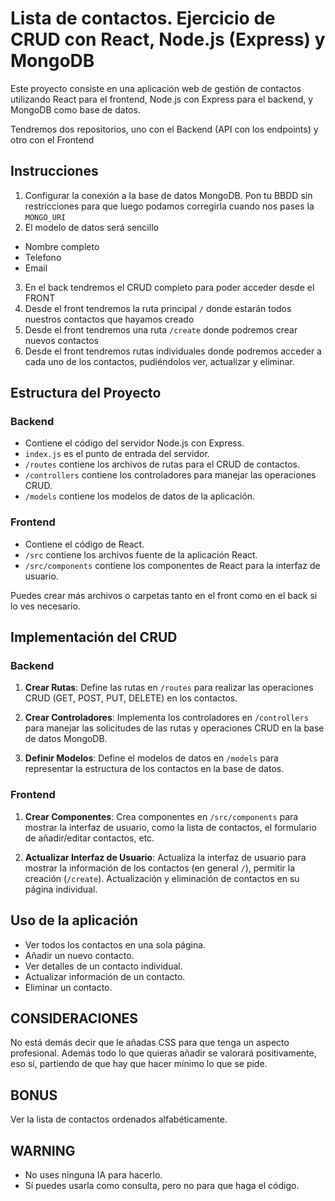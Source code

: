 # Lista de contactos. Ejercicio de CRUD con React, Node.js (Express) y MongoDB

Este proyecto consiste en una aplicación web de gestión de contactos utilizando React para el frontend, Node.js con Express para el backend, y MongoDB como base de datos.

Tendremos dos repositorios, uno con el Backend (API con los endpoints) y otro con el Frontend

## Instrucciones

1. Configurar la conexión a la base de datos MongoDB. Pon tu BBDD sin restricciones para que luego podamos corregirla cuando nos pases la `MONGO_URI`
2. El modelo de datos será sencillo 

- Nombre completo
- Telefono
- Email

3. En el back tendremos el CRUD completo para poder acceder desde el FRONT
4. Desde el front tendremos la ruta principal `/` donde estarán todos nuestros contactos que hayamos creado
5. Desde el front tendremos una ruta `/create` donde podremos crear nuevos contactos
6. Desde el front tendremos rutas individuales donde podremos acceder a cada uno de los contactos, pudiéndolos ver, actualizar y eliminar.

## Estructura del Proyecto

### Backend

- Contiene el código del servidor Node.js con Express.
- `index.js` es el punto de entrada del servidor.
- `/routes` contiene los archivos de rutas para el CRUD de contactos.
- `/controllers` contiene los controladores para manejar las operaciones CRUD.
- `/models` contiene los modelos de datos de la aplicación.

### Frontend

- Contiene el código de React.
- `/src` contiene los archivos fuente de la aplicación React.
- `/src/components` contiene los componentes de React para la interfaz de usuario.

Puedes crear más archivos o carpetas tanto en el front como en el back si lo ves necesario.

## Implementación del CRUD

### Backend

1. **Crear Rutas**: Define las rutas en `/routes` para realizar las operaciones CRUD (GET, POST, PUT, DELETE) en los contactos.

2. **Crear Controladores**: Implementa los controladores en `/controllers` para manejar las solicitudes de las rutas y operaciones CRUD en la base de datos MongoDB.

3. **Definir Modelos**: Define el modelos de datos en `/models` para representar la estructura de los contactos en la base de datos.

### Frontend

1. **Crear Componentes**: Crea componentes en `/src/components` para mostrar la interfaz de usuario, como la lista de contactos, el formulario de añadir/editar contactos, etc.

3. **Actualizar Interfaz de Usuario**: Actualiza la interfaz de usuario para mostrar la información de los contactos (en general `/`), permitir la creación (`/create`). Actualización y eliminación de contactos en su página individual.

## Uso de la aplicación

- Ver todos los contactos en una sola página.
- Añadir un nuevo contacto.
- Ver detalles de un contacto individual.
- Actualizar información de un contacto.
- Eliminar un contacto.

## CONSIDERACIONES

No está demás decir que le añadas CSS para que tenga un aspecto profesional. Además todo lo que quieras añadir se valorará positivamente, eso sí, partiendo de que hay que hacer mínimo lo que se pide.

## BONUS

Ver la lista de contactos ordenados alfabéticamente. 

## WARNING
- No uses ninguna IA para hacerlo. 
- Sí puedes usarla como consulta, pero no para que haga el código.
